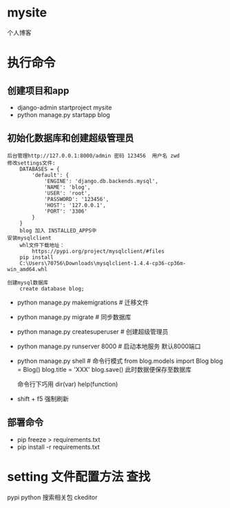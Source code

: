 # mysite
个人博客

# 执行命令
## 创建项目和app
* django-admin startproject mysite
* python manage.py startapp blog

## 初始化数据库和创建超级管理员
```
后台管理http://127.0.0.1:8000/admin 密码 123456  用户名 zwd
修改settings文件:
    DATABASES = {
        'default': {
            'ENGINE': 'django.db.backends.mysql',
            'NAME': 'blog',
            'USER': 'root',
            'PASSWORD': '123456',
            'HOST': '127.0.0.1',
            'PORT': '3306'
        }
    }
    blog 加入 INSTALLED_APPS中 
安装mysqlclient
    whl文件下载地址：
        https://pypi.org/project/mysqlclient/#files
    pip install 
    C:\Users\70756\Downloads\mysqlclient-1.4.4-cp36-cp36m-win_amd64.whl

创建mysql数据库
    create database blog;
```
* python manage.py makemigrations  # 迁移文件
* python manage.py migrate   # 同步数据库
* python manage.py createsuperuser # 创建超级管理员
* python manage.py runserver 8000 # 启动本地服务 默认8000端口
* python manage.py shell  # 命令行模式
    from blog.models import Blog
    blog = Blog()
    blog.title = 'XXX'
    blog.save()
    此时数据便保存至数据库

    命令行下巧用  dir(var)  help(function)

* shift + f5 强制刷新
## 部署命令
* pip freeze > requirements.txt
* pip install -r requirements.txt


# setting  文件配置方法  查找
pypi python  搜索相关包 ckeditor   
